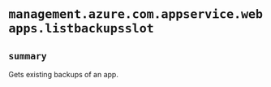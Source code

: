 # `management.azure.com.appservice.webapps.listbackupsslot`

## `summary`
Gets existing backups of an app.


